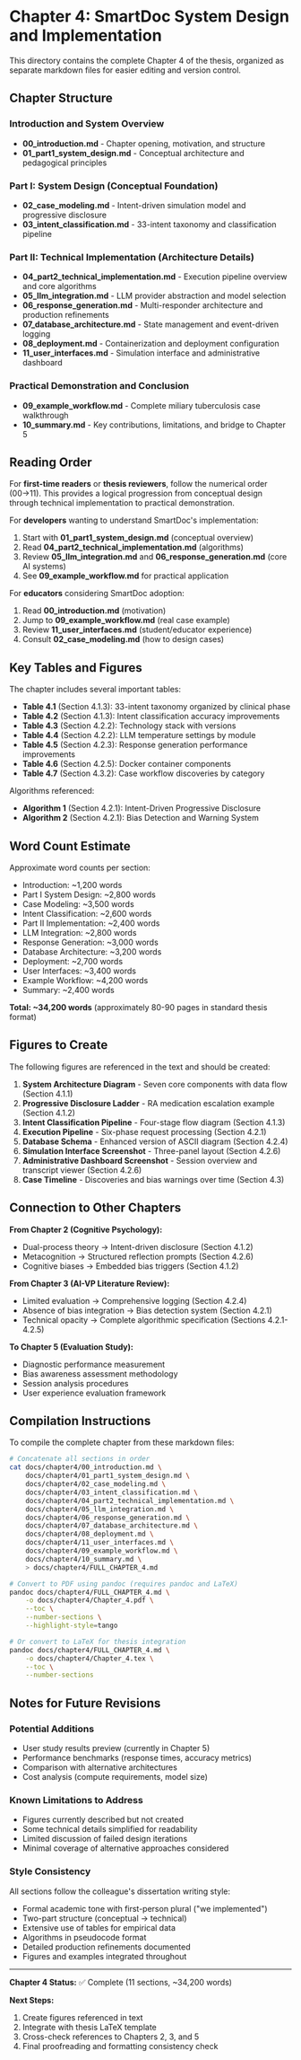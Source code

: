 # Chapter 4: SmartDoc System Design and Implementation

This directory contains the complete Chapter 4 of the thesis, organized as separate markdown files for easier editing and version control.

## Chapter Structure

### Introduction and System Overview

- **00_introduction.md** - Chapter opening, motivation, and structure
- **01_part1_system_design.md** - Conceptual architecture and pedagogical principles

### Part I: System Design (Conceptual Foundation)

- **02_case_modeling.md** - Intent-driven simulation model and progressive disclosure
- **03_intent_classification.md** - 33-intent taxonomy and classification pipeline

### Part II: Technical Implementation (Architecture Details)

- **04_part2_technical_implementation.md** - Execution pipeline overview and core algorithms
- **05_llm_integration.md** - LLM provider abstraction and model selection
- **06_response_generation.md** - Multi-responder architecture and production refinements
- **07_database_architecture.md** - State management and event-driven logging
- **08_deployment.md** - Containerization and deployment configuration
- **11_user_interfaces.md** - Simulation interface and administrative dashboard

### Practical Demonstration and Conclusion

- **09_example_workflow.md** - Complete miliary tuberculosis case walkthrough
- **10_summary.md** - Key contributions, limitations, and bridge to Chapter 5

## Reading Order

For **first-time readers** or **thesis reviewers**, follow the numerical order (00→11). This provides a logical progression from conceptual design through technical implementation to practical demonstration.

For **developers** wanting to understand SmartDoc's implementation:

1. Start with **01_part1_system_design.md** (conceptual overview)
2. Read **04_part2_technical_implementation.md** (algorithms)
3. Review **05_llm_integration.md** and **06_response_generation.md** (core AI systems)
4. See **09_example_workflow.md** for practical application

For **educators** considering SmartDoc adoption:

1. Read **00_introduction.md** (motivation)
2. Jump to **09_example_workflow.md** (real case example)
3. Review **11_user_interfaces.md** (student/educator experience)
4. Consult **02_case_modeling.md** (how to design cases)

## Key Tables and Figures

The chapter includes several important tables:

- **Table 4.1** (Section 4.1.3): 33-intent taxonomy organized by clinical phase
- **Table 4.2** (Section 4.1.3): Intent classification accuracy improvements
- **Table 4.3** (Section 4.2.2): Technology stack with versions
- **Table 4.4** (Section 4.2.2): LLM temperature settings by module
- **Table 4.5** (Section 4.2.3): Response generation performance improvements
- **Table 4.6** (Section 4.2.5): Docker container components
- **Table 4.7** (Section 4.3.2): Case workflow discoveries by category

Algorithms referenced:

- **Algorithm 1** (Section 4.2.1): Intent-Driven Progressive Disclosure
- **Algorithm 2** (Section 4.2.1): Bias Detection and Warning System

## Word Count Estimate

Approximate word counts per section:

- Introduction: ~1,200 words
- Part I System Design: ~2,800 words
- Case Modeling: ~3,500 words
- Intent Classification: ~2,600 words
- Part II Implementation: ~2,400 words
- LLM Integration: ~2,800 words
- Response Generation: ~3,000 words
- Database Architecture: ~3,200 words
- Deployment: ~2,700 words
- User Interfaces: ~3,400 words
- Example Workflow: ~4,200 words
- Summary: ~2,400 words

**Total: ~34,200 words** (approximately 80-90 pages in standard thesis format)

## Figures to Create

The following figures are referenced in the text and should be created:

1. **System Architecture Diagram** - Seven core components with data flow (Section 4.1.1)
2. **Progressive Disclosure Ladder** - RA medication escalation example (Section 4.1.2)
3. **Intent Classification Pipeline** - Four-stage flow diagram (Section 4.1.3)
4. **Execution Pipeline** - Six-phase request processing (Section 4.2.1)
5. **Database Schema** - Enhanced version of ASCII diagram (Section 4.2.4)
6. **Simulation Interface Screenshot** - Three-panel layout (Section 4.2.6)
7. **Administrative Dashboard Screenshot** - Session overview and transcript viewer (Section 4.2.6)
8. **Case Timeline** - Discoveries and bias warnings over time (Section 4.3)

## Connection to Other Chapters

**From Chapter 2 (Cognitive Psychology):**

- Dual-process theory → Intent-driven disclosure (Section 4.1.2)
- Metacognition → Structured reflection prompts (Section 4.2.6)
- Cognitive biases → Embedded bias triggers (Section 4.1.2)

**From Chapter 3 (AI-VP Literature Review):**

- Limited evaluation → Comprehensive logging (Section 4.2.4)
- Absence of bias integration → Bias detection system (Section 4.2.1)
- Technical opacity → Complete algorithmic specification (Sections 4.2.1-4.2.5)

**To Chapter 5 (Evaluation Study):**

- Diagnostic performance measurement
- Bias awareness assessment methodology
- Session analysis procedures
- User experience evaluation framework

## Compilation Instructions

To compile the complete chapter from these markdown files:

```bash
# Concatenate all sections in order
cat docs/chapter4/00_introduction.md \
    docs/chapter4/01_part1_system_design.md \
    docs/chapter4/02_case_modeling.md \
    docs/chapter4/03_intent_classification.md \
    docs/chapter4/04_part2_technical_implementation.md \
    docs/chapter4/05_llm_integration.md \
    docs/chapter4/06_response_generation.md \
    docs/chapter4/07_database_architecture.md \
    docs/chapter4/08_deployment.md \
    docs/chapter4/11_user_interfaces.md \
    docs/chapter4/09_example_workflow.md \
    docs/chapter4/10_summary.md \
    > docs/chapter4/FULL_CHAPTER_4.md

# Convert to PDF using pandoc (requires pandoc and LaTeX)
pandoc docs/chapter4/FULL_CHAPTER_4.md \
    -o docs/chapter4/Chapter_4.pdf \
    --toc \
    --number-sections \
    --highlight-style=tango

# Or convert to LaTeX for thesis integration
pandoc docs/chapter4/FULL_CHAPTER_4.md \
    -o docs/chapter4/Chapter_4.tex \
    --toc \
    --number-sections
```

## Notes for Future Revisions

### Potential Additions

- User study results preview (currently in Chapter 5)
- Performance benchmarks (response times, accuracy metrics)
- Comparison with alternative architectures
- Cost analysis (compute requirements, model size)

### Known Limitations to Address

- Figures currently described but not created
- Some technical details simplified for readability
- Limited discussion of failed design iterations
- Minimal coverage of alternative approaches considered

### Style Consistency

All sections follow the colleague's dissertation writing style:

- Formal academic tone with first-person plural ("we implemented")
- Two-part structure (conceptual → technical)
- Extensive use of tables for empirical data
- Algorithms in pseudocode format
- Detailed production refinements documented
- Figures and examples integrated throughout

---

**Chapter 4 Status:** ✅ Complete (11 sections, ~34,200 words)

**Next Steps:**

1. Create figures referenced in text
2. Integrate with thesis LaTeX template
3. Cross-check references to Chapters 2, 3, and 5
4. Final proofreading and formatting consistency check

